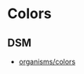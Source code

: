 # Colors

## DSM
* [organisms/colors](https://ultimaker.invisionapp.com/dsm/ultimaker/ultimaker-com/asset/components/)
